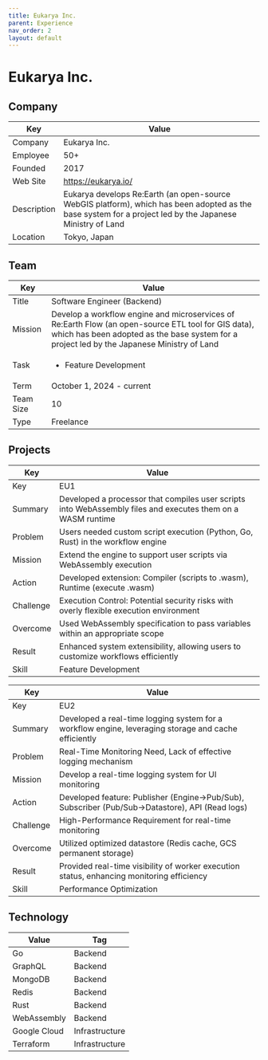 ```yaml
---
title: Eukarya Inc.
parent: Experience
nav_order: 2
layout: default
---
```


# Eukarya Inc.

## Company

| Key         | Value                                                                                                                                                           |
| ----------- | --------------------------------------------------------------------------------------------------------------------------------------------------------------- |
| Company     | Eukarya Inc.                                                                                                                                                    |
| Employee    | 50+                                                                                                                                                             |
| Founded     | 2017                                                                                                                                                            |
| Web Site    | https://eukarya.io/                                                                                                                                             |
| Description | Eukarya develops Re:Earth (an open-source WebGIS platform), which has been adopted as the base system for a project led by the Japanese Ministry of Land |
| Location    | Tokyo, Japan                                                                                                                                                    |

## Team

| Key       | Value                                                                                                                                                                  |
| --------- | ---------------------------------------------------------------------------------------------------------------------------------------------------------------------- |
| Title     | Software Engineer (Backend)                                                                                                                                            |
| Mission   | Develop a workflow engine and microservices of Re:Earth Flow (an open-source ETL tool for GIS data), which has been adopted as the base system for a project led by the Japanese Ministry of Land |
| Task      | <ul><li>Feature Development</li></ul>                                                                                                                                                   |
| Term      | October 1, 2024 - current                                                                                                                                             |
| Team Size | 10                                                                                                                                                                     |
| Type      | Freelance                                                                                                                                                              |

## Projects

| Key       | Value                                                                                              |
| --------- | -------------------------------------------------------------------------------------------------- |
| Key       | EU1                                                                                                |
| Summary   | Developed a processor that compiles user scripts into WebAssembly files and executes them on a WASM runtime |
| Problem   | Users needed custom script execution (Python, Go, Rust) in the workflow engine                     |
| Mission   | Extend the engine to support user scripts via WebAssembly execution                              |
| Action    | Developed extension: Compiler (scripts to .wasm), Runtime (execute .wasm)                        |
| Challenge | Execution Control: Potential security risks with overly flexible execution environment           |
| Overcome  | Used WebAssembly specification to pass variables within an appropriate scope                     |
| Result    | Enhanced system extensibility, allowing users to customize workflows efficiently                 |
| Skill     | Feature Development                                                                                |

| Key       | Value                                                                                              |
| --------- | -------------------------------------------------------------------------------------------------- |
| Key       | EU2                                                                                                |
| Summary   | Developed a real-time logging system for a workflow engine, leveraging storage and cache efficiently |
| Problem   | Real-Time Monitoring Need, Lack of effective logging mechanism                                       |
| Mission   | Develop a real-time logging system for UI monitoring                                               |
| Action    | Developed feature: Publisher (Engine->Pub/Sub), Subscriber (Pub/Sub->Datastore), API (Read logs)   |
| Challenge | High-Performance Requirement for real-time monitoring                                              |
| Overcome  | Utilized optimized datastore (Redis cache, GCS permanent storage)                                  |
| Result    | Provided real-time visibility of worker execution status, enhancing monitoring efficiency        |
| Skill     | Performance Optimization                                                                           |

## Technology

| Value        | Tag            |
| ------------ | -------------- |
| Go           | Backend        |
| GraphQL      | Backend        |
| MongoDB      | Backend        |
| Redis        | Backend        |
| Rust         | Backend        |
| WebAssembly  | Backend        |
| Google Cloud | Infrastructure |
| Terraform    | Infrastructure | 